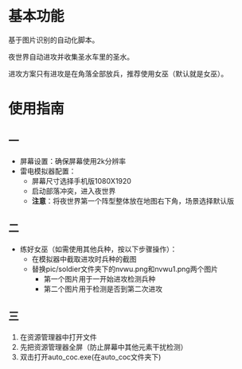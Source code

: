 # 基本功能
基于图片识别的自动化脚本。  

夜世界自动进攻并收集圣水车里的圣水。  

进攻方案只有进攻是在角落全部放兵，推荐使用女巫（默认就是女巫）。  


# 使用指南

## 一

- 屏幕设置：确保屏幕使用2k分辨率
- 雷电模拟器配置：
  - 屏幕尺寸选择手机版1080X1920
  - 启动部落冲突，进入夜世界
  - **注意**：将夜世界第一个阵型整体放在地图右下角，场景选择默认版

## 二

- 练好女巫（如需使用其他兵种，按以下步骤操作）：
  - 在模拟器中截取进攻时兵种的截图
  - 替换pic/soldier文件夹下的nvwu.png和nvwu1.png两个图片
    - 第一个图片用于一开始进攻检测兵种
    - 第二个图片用于检测是否到第二次进攻

## 三

1. 在资源管理器中打开文件
2. 先把资源管理器全屏（防止屏幕中其他元素干扰检测）
3. 双击打开auto_coc.exe(在auto_coc文件夹下)